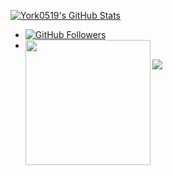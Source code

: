 [![York0519's GitHub Stats](https://github-readme-stats.vercel.app/api?username=York0519&show_icons=true&&them=&hide_title=false)](https://github.com/York0519)
- [![GitHub Followers](https://img.shields.io/github/followers/York0519?label=follower%20github&style=flat-square)](https://github.com/York0519)
- <img align='left' src="https://profile-counter.glitch.me/York0519/count.svg" width="200">
![](https://github-profile-trophy.vercel.app/?username=York0519&column=7&margin-w=15&margin-h=15)

<!--
### Hi there 👋

from https://github.com/anuraghazra/github-readme-stats
**York0519/York0519** is a ✨ _special_ ✨ repository because its `README.md` (this file) appears on your GitHub profile.

Here are some ideas to get you started:

- 🔭 I’m currently working on ...
- 🌱 I’m currently learning ...
- 👯 I’m looking to collaborate on ...
- 🤔 I’m looking for help with ...
- 💬 Ask me about ...
- 📫 How to reach me: ...
- 😄 Pronouns: ...
- ⚡ Fun fact: ...
-->
